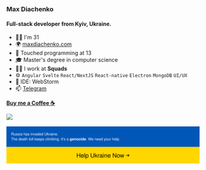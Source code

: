 ### Max Diachenko

#### Full-stack developer from Kyiv, Ukraine.

- 🧔‍♂️ I'm 31
- 🌍 [maxdiachenko.com](https://maxdiachenko.com)
- 👶 Touched programming at 13
- 🎓 Master's degree in computer science 
- 👨‍💻 I work at **Squads**
- ⚙️ `Angular` `Svelte` `React/NextJS` `React-native` `Electron` `MongoDB` `UI/UX`
- 📝 IDE: WebStorm
- 📫 [Telegram](http://t.me/max_diachenko)

**[Buy me a Coffee ☕️](https://www.buymeacoffee.com/maxdiachenko)**

![](https://komarev.com/ghpvc/?username=Maqsim)

[![Stand With Ukraine](https://raw.githubusercontent.com/vshymanskyy/StandWithUkraine/main/banner2-direct.svg)](https://stand-with-ukraine.pp.ua)
